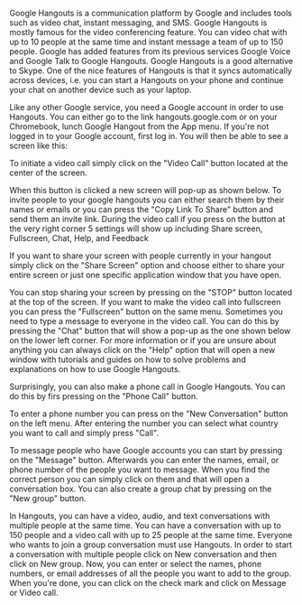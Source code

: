 Google Hangouts is a communication platform by Google and includes tools such as video chat, instant messaging, and SMS. Google Hangouts is mostly famous for the video conferencing feature. You can video chat with up to 10 people at the same time and instant message a team of up to 150 people. Google has added features from its previous services Google Voice and Google Talk to Google Hangouts. Google Hangouts is a good alternative to Skype. One of the nice features of Hangouts is that it syncs automatically across devices, i.e. you can start a Hangouts on your phone and continue your chat on another device such as your laptop. 

Like any other Google service, you need a Google account in order to use Hangouts. You can either go to the link hangouts.google.com or on your Chromebook, lunch Google Hangout from the App menu. If you're not logged in to your Google account, first log in. You will then be able to see a screen like this:

To initiate a video call simply click on the "Video Call" button located at the center of the screen.

When this button is clicked a new screen will pop-up as shown below. To invite people to your google hangouts you can either search them by their names or emails or you can press the "Copy Link To Share" button and send them an invite link. During the video call if you press on the button at the very right corner 5 settings will show up including Share screen, Fullscreen, Chat, Help, and Feedback

If you want to share your screen with people currently in your hangout simply click on the "Share Screen" option and choose either to share your entire screen or just one specific application window that you have open.

You can stop sharing your screen by pressing on the "STOP" button located at the top of the screen. If you want to make the video call into fullscreen you can press the "Fullscreen" button on the same menu. Sometimes you need to type a message to everyone in the video call. You can do this by pressing the "Chat" button that will show a pop-up as the one shown below on the lower left corner. For more information or if you are unsure about anything you can always click on the "Help" option that will open a new window with tutorials and guides on how to solve problems and explanations on how to use Google Hangouts.

Surprisingly, you can also make a phone call in Google Hangouts. You can do this by firs pressing on the "Phone Call" button.

To enter a phone number you can press on the "New Conversation" button on the left menu. After entering the number you can select what country you want to call and simply press "Call".

To message people who have Google accounts you can start by pressing on the "Message" button. Afterwards you can enter the names, email, or phone number of the people you want to message. When you find the correct person you can simply click on them and that will open a conversation box. You can also create a group chat by pressing on the "New group" button.

In Hangouts, you can have a video, audio, and text conversations with multiple people at the same time. You can have a conversation with up to 150 people and a video call with up to 25 people at the same time. Everyone who wants to join a group conversation must use Hangouts. In order to start a conversation with multiple people click on New conversation and then click on New group. Now, you can enter or select the names, phone numbers, or email addresses of all the people you want to add to the group. When you're done, you can click on the check mark and click on Message or Video call.
